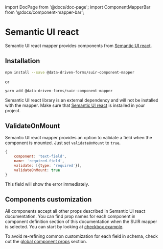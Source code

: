 import DocPage from '@docs/doc-page';
import ComponentMapperBar from '@docs/component-mapper-bar';

<DocPage>

# Semantic UI react

<ComponentMapperBar prefix="suir" href="https://react.semantic-ui.com/" />

Semantic UI react mapper provides components from [Semantic UI react](https://react.semantic-ui.com/).

## Installation

```bash
npm install --save @data-driven-forms/suir-component-mapper
```
or
```bash
yarn add @data-driven-forms/suir-component-mapper
```

Semantic UI react library is an external dependency and will not be installed with the mapper. Make sure that [Semantic UI react](https://react.semantic-ui.com/usage) is installed in your project.

## ValidateOnMount

Semantic UI react mapper provides an option to validate a field when the component is mounted. Just set `validateOnMount` to `true`.

```jsx
{
    component: 'text-field',
    name: 'required-field',
    validate: [{type: 'required'}],
    validateOnMount: true
}
```

This field will show the error immediately.

## Components customization
All components accept all other props described in Semantic UI react documentation. You can find prop names for each component in component definition section of this documentation when the SUIR mapper is selected. You can start by looking at [checkbox example](/component-example/checkbox?mapper=suir).

To avoid re-refining common customization for each field in schema, check out the [global component props](/renderer/global-component-props) section.

</DocPage>
